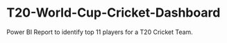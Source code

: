 # T20-World-Cup-Cricket-Dashboard
Power BI Report to identify top 11 players for a T20 Cricket Team.
